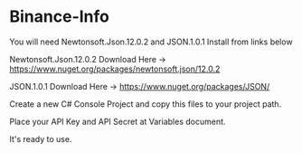 # Binance-Info

You will need Newtonsoft.Json.12.0.2 and JSON.1.0.1
Install from links below

Newtonsoft.Json.12.0.2
Download Here -> https://www.nuget.org/packages/newtonsoft.json/12.0.2

JSON.1.0.1
Download Here -> https://www.nuget.org/packages/JSON/

Create a new C# Console Project and copy this files to your project path.

Place your API Key and API Secret at Variables document.

It's ready to use.


